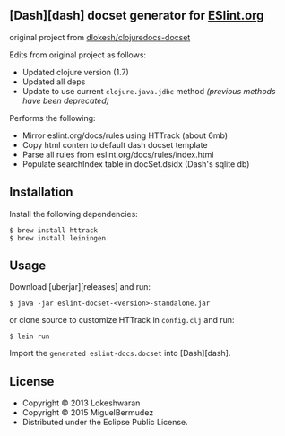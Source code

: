 ## [Dash][dash] docset generator for [ESlint.org](eslint.org)

original project from [dlokesh/clojuredocs-docset](https://github.com/dlokesh/clojuredocs-docset)

Edits from original project as follows:

  - Updated clojure version (1.7)
  - Updated all deps
  - Update to use current `clojure.java.jdbc` method *(previous methods have been deprecated)*
   

Performs the following:

* Mirror eslint.org/docs/rules using HTTrack (about 6mb)
* Copy html conten to default dash docset template
* Parse all rules from eslint.org/docs/rules/index.html
* Populate searchIndex table in docSet.dsidx (Dash's sqlite db)

## Installation
Install the following dependencies:

	$ brew install httrack
	$ brew install leiningen


## Usage
Download [uberjar][releases] and run:

	$ java -jar eslint-docset-<version>-standalone.jar
	
or clone source to customize HTTrack in `config.clj` and run:

	$ lein run

Import the `generated eslint-docs.docset` into [Dash][dash].

## License

* Copyright © 2013 Lokeshwaran
* Copyright © 2015 MiguelBermudez
* Distributed under the Eclipse Public License.
